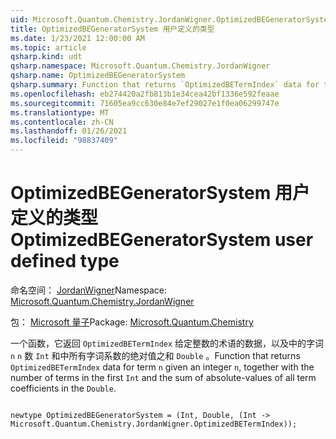 ```yaml
---
uid: Microsoft.Quantum.Chemistry.JordanWigner.OptimizedBEGeneratorSystem
title: OptimizedBEGeneratorSystem 用户定义的类型
ms.date: 1/23/2021 12:00:00 AM
ms.topic: article
qsharp.kind: udt
qsharp.namespace: Microsoft.Quantum.Chemistry.JordanWigner
qsharp.name: OptimizedBEGeneratorSystem
qsharp.summary: Function that returns `OptimizedBETermIndex` data for term `n` given an integer `n`, together with the number of terms in the first `Int` and the sum of absolute-values of all term coefficients in the `Double`.
ms.openlocfilehash: eb274420a2fb813b1e34cea42bf1336e592feaae
ms.sourcegitcommit: 71605ea9cc630e84e7ef29027e1f0ea06299747e
ms.translationtype: MT
ms.contentlocale: zh-CN
ms.lasthandoff: 01/26/2021
ms.locfileid: "98837409"
---
```

# <a name="optimizedbegeneratorsystem-user-defined-type"></a><span data-ttu-id="e69c3-102">OptimizedBEGeneratorSystem 用户定义的类型</span><span class="sxs-lookup"><span data-stu-id="e69c3-102">OptimizedBEGeneratorSystem user defined type</span></span>

<span data-ttu-id="e69c3-103">命名空间： [JordanWigner](xref:Microsoft.Quantum.Chemistry.JordanWigner)</span><span class="sxs-lookup"><span data-stu-id="e69c3-103">Namespace: [Microsoft.Quantum.Chemistry.JordanWigner](xref:Microsoft.Quantum.Chemistry.JordanWigner)</span></span>

<span data-ttu-id="e69c3-104">包： [Microsoft 量子](https://nuget.org/packages/Microsoft.Quantum.Chemistry)</span><span class="sxs-lookup"><span data-stu-id="e69c3-104">Package: [Microsoft.Quantum.Chemistry](https://nuget.org/packages/Microsoft.Quantum.Chemistry)</span></span>


<span data-ttu-id="e69c3-105">一个函数，它返回 `OptimizedBETermIndex` 给定整数的术语的数据，以及中的字词 `n` `n` 数 `Int` 和中所有字词系数的绝对值之和 `Double` 。</span><span class="sxs-lookup"><span data-stu-id="e69c3-105">Function that returns `OptimizedBETermIndex` data for term `n` given an integer `n`, together with the number of terms in the first `Int` and the sum of absolute-values of all term coefficients in the `Double`.</span></span>

```qsharp

newtype OptimizedBEGeneratorSystem = (Int, Double, (Int -> Microsoft.Quantum.Chemistry.JordanWigner.OptimizedBETermIndex));
```

